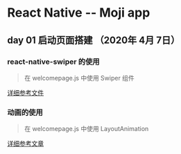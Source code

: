 # React Native -- Moji app

## day 01 启动页面搭建 （2020年 4月 7日）

### react-native-swiper 的使用
> 在 welcomepage.js 中使用 Swiper 组件

[详细参考文件](https://github.com/leecade/react-native-swiper)

### 动画的使用
> 在 welcomepage.js 中使用 LayoutAnimation

[详细参考文章](https://www.jianshu.com/p/c7151be8d87f)
